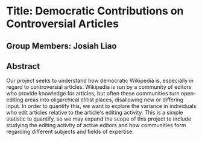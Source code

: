 # Title: Democratic Contributions on Controversial Articles
## Group Members: Josiah Liao
## Abstract
Our project seeks to understand how democratic Wikipedia is, especially in regard to controversial articles. Wikipedia is run by a community of editors who provide knowledge for articles, but often these communities turn open-editing areas into oligarchical elitist places, disallowing new or differing input. In order to quantify this, we want to explore the variance in individuals who edit articles relative to the article's editing activity. This is a simple statistic to quantify, so we may expand the scope of this project to include studying the editing activity of active editors and how communities form regarding different subjects and fields of expertise.
